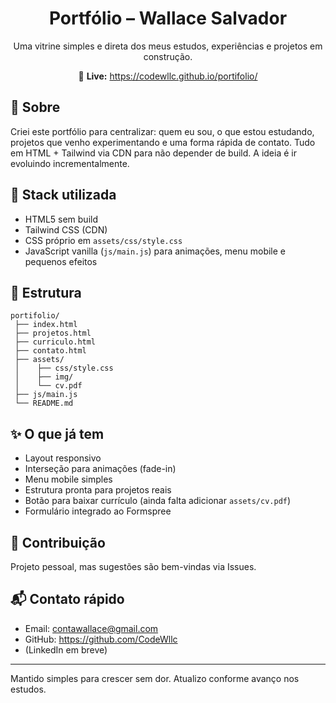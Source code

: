 <div align="center">

# Portfólio – Wallace Salvador

Uma vitrine simples e direta dos meus estudos, experiências e projetos em construção.

🔗 **Live:** https://codewllc.github.io/portifolio/

</div>

## 🧭 Sobre
Criei este portfólio para centralizar: quem eu sou, o que estou estudando, projetos que venho experimentando e uma forma rápida de contato. Tudo em HTML + Tailwind via CDN para não depender de build. A ideia é ir evoluindo incrementalmente.

## 🔧 Stack utilizada
- HTML5 sem build
- Tailwind CSS (CDN)
- CSS próprio em `assets/css/style.css`
- JavaScript vanilla (`js/main.js`) para animações, menu mobile e pequenos efeitos

## 📂 Estrutura
```
portifolio/
 ├── index.html
 ├── projetos.html     
 ├── curriculo.html    
 ├── contato.html      
 ├── assets/
 │    ├── css/style.css
 │    ├── img/
 │    └── cv.pdf
 ├── js/main.js
 └── README.md
```

## ✨ O que já tem
- Layout responsivo
- Interseção para animações (fade-in)
- Menu mobile simples
- Estrutura pronta para projetos reais
- Botão para baixar currículo (ainda falta adicionar `assets/cv.pdf`)
- Formulário integrado ao Formspree

## 🤝 Contribuição
Projeto pessoal, mas sugestões são bem-vindas via Issues.

## 📬 Contato rápido
- Email: contawallace@gmail.com
- GitHub: https://github.com/CodeWllc
- (LinkedIn em breve)

---
Mantido simples para crescer sem dor. Atualizo conforme avanço nos estudos.
